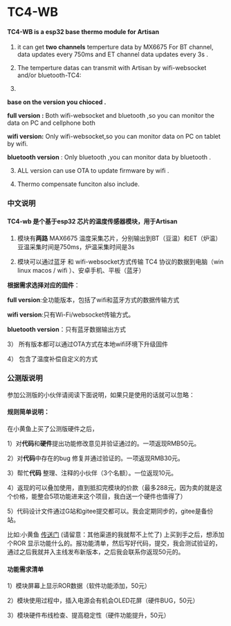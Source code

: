 # TC4-WB
#### TC4-WB is a esp32 base thermo module for Artisan 

1) it can get **two channels**  temperture data by MX6675 For BT channel, data updates every 750ms and ET channel data updates every 3s .

2) The temperture datas can transmit with Artisan by wifi-websocket and/or bluetooth-TC4:
3) 
**base on the version you chioced .**

**full version :**  Both wifi-websocket and bluetooth ,so you can monitor the data on PC and cellphone both 

**wifi version:**  Only wifi-websocket,so you can monitor data on PC on tablet by wifi.

**bluetooth version** : Only bluetooth ,you can monitor data by bluetooth .
      
3) ALL version can use OTA to update firmware by wifi .

    
4) Thermo compensate funciton also include.

### 中文说明
#### TC4-wb 是个基于esp32 芯片的温度传感器模块，用于Artisan
       
1) 模块有**两路** MAX6675 温度采集芯片，分别输出到BT（豆温）和ET（炉温）豆温采集时间是750ms，炉温采集时间是3s

2) 模块可以通过蓝牙 和 wifi-websocket方式传输 TC4 协议的数据到电脑（win linux macos / wifi ）、安卓手机、平板（蓝牙）

**根据需求选择对应的固件**：

**full version**:全功能版本，包括了wifi和蓝牙方式的数据传输方式

**wifi version**:只有Wi-Fi/websocket传输方式。

**bluetooth version**：只有蓝牙数据输出方式

3） 所有版本都可以通过OTA方式在本地wifi环境下升级固件

4） 包含了温度补偿自定义的方式


### 公测版说明
参加公测版的小伙伴请阅读下面说明，如果只是使用的话就可以忽略：
#### 规则简单说明：
在小黄鱼上买了公测版硬件之后，

1）对**代码**和**硬件**提出功能修改意见并验证通过的。一项返现RMB50元。

2）对**代码**中存在的bug 修复并通过验证的。一项返现RMB30元。

3）帮忙**代码** 整理、注释的小伙伴（3个名额）。一位返现10元。

4）返现的可以叠加使用，直到抵扣完模块的价款（最多288元，因为卖的就是这个价格，能整合5项功能进来这个项目，我白送一个硬件也值得了）

5）代码设计文件通过G站和gitee提交都可以。我会定期同步的，gitee是备份站。


比如:小黄鱼 [传送门](https://m.tb.cn/h.UNjM5cI?tk=xDD2dhO9j6p) (请留意：其他渠道的我就帮不上忙了) 上买到手之后，想添加个ROR 显示功能什么的。报功能清单，然后写好代码，提交，我会测试验证的，通过之后我就并入主线发布新版本，之后我会联系你返现50元的。

#### 功能需求清单

1）模块屏幕上显示ROR数据（软件功能添加，50元）

2）模块使用过程中，插入电源会有机会OLED花屏（硬件BUG，50元）

3）模块硬件布线检查、提高稳定性（硬件功能提升，50元）


